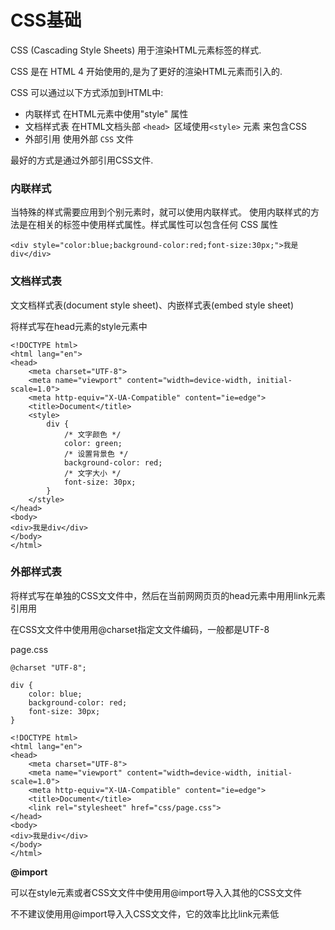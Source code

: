 # CSS基础

CSS (Cascading Style Sheets) 用于渲染HTML元素标签的样式.

CSS 是在 HTML 4 开始使用的,是为了更好的渲染HTML元素而引入的.

CSS 可以通过以下方式添加到HTML中:

- 内联样式 在HTML元素中使用"style" 属性
- 文档样式表 在HTML文档头部 `<head> `区域使用`<style>` 元素 来包含CSS
- 外部引用  使用外部 `CSS` 文件


最好的方式是通过外部引用CSS文件.



### 内联样式

当特殊的样式需要应用到个别元素时，就可以使用内联样式。 使用内联样式的方法是在相关的标签中使用样式属性。样式属性可以包含任何 CSS 属性

```
<div style="color:blue;background-color:red;font-size:30px;">我是div</div>
```

### 文档样式表

⽂文档样式表(document style sheet)、内嵌样式表(embed style sheet)

将样式写在head元素的style元素中


```
<!DOCTYPE html>
<html lang="en">
<head>
    <meta charset="UTF-8">
    <meta name="viewport" content="width=device-width, initial-scale=1.0">
    <meta http-equiv="X-UA-Compatible" content="ie=edge">
    <title>Document</title>
    <style>
        div {
            /* 文字颜色 */
            color: green;
            /* 设置背景色 */
            background-color: red;
            /* 文字大小 */
            font-size: 30px;
        }
    </style>
</head>
<body>
<div>我是div</div>
</body>
</html>

```


### 外部样式表

将样式写在单独的CSS⽂文件中，然后在当前⽹网⻚页的head元素中⽤用link元素引⽤用

在CSS⽂文件中使⽤用@charset指定⽂文件编码，一般都是UTF-8

page.css

```
@charset "UTF-8";

div {
    color: blue;
    background-color: red;
    font-size: 30px;
}
```


```
<!DOCTYPE html>
<html lang="en">
<head>
    <meta charset="UTF-8">
    <meta name="viewport" content="width=device-width, initial-scale=1.0">
    <meta http-equiv="X-UA-Compatible" content="ie=edge">
    <title>Document</title>
    <link rel="stylesheet" href="css/page.css">
</head>
<body>
<div>我是div</div>
</body>
</html>
```


**@import**



可以在style元素或者CSS⽂文件中使⽤用@import导⼊入其他的CSS⽂文件

不不建议使⽤用@import导⼊入CSS⽂文件，它的效率⽐比link元素低
 



































